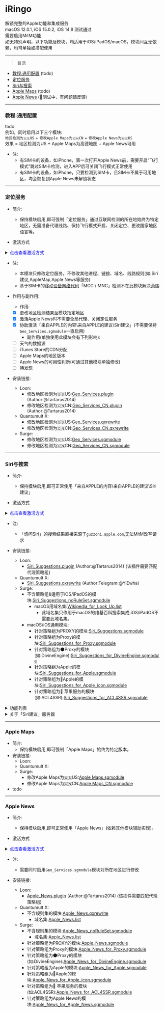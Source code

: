 # iRingo
解锁完整的Apple功能和集成服务   
macOS 12.0.1, iOS 15.0.2, iOS 14.8 测试通过  
需要启用MitM功能  
如无特别声明，以下功能及模块，均适用于iOS/iPadOS/macOS，模块间互无依赖，均可单独或搭配使用  

---

> 目录  
* [教程:通用配置](#General#%20Configuration) (todo)    
* [定位服务](#Location%20Services)  
* [Siri与搜索](#Siri%20&amp;%20Search) 
* [Apple Maps](#Apple%20Maps) (todo)   
* [Apple News](#Apple%20News) (🚧测试中，有问题请反馈)
---

### <a id="General Configuration"> 教程:通用配置 </a>  
todo  
例如，同时启用以下三个模块:   
`地区检测为🇺🇸US` + `修改Apple Maps为🇨🇳CN` + `修改Apple News为🇺🇸US`  
效果 = 地区检测为US + Apple Maps为高德地图 + Apple News可用 

  * 注:  
    * 有SIM卡的设备，如iPhone，第一次打开Apple News前，需要开启“飞行模式”跳过SIM卡检测，进入APP后可关闭飞行模式正常使用  
    * 有SIM卡的设备，如iPhone，只要检测到SIM卡，且SIM卡不属于可用地区，均会恢复到Apple News未解锁状态     

---

### <a id="Location Services"> 定位服务 </a>   
* 简介:
  * 保持模块启用,即可强制「定位服务」通过互联网检测的所在地始终为特定地区，无需准备代理线路、保持飞行模式开启、关闭定位、更改国家地区语言等。   

* 激活方式
<details>
<summary><font color=#0000EE>点击查看激活方式</font></summary>

* 需触发一次基于网络的地区检测
  * 指`com.apple.geod`进程对`configuration.ls.apple.com`, `gspe1-ssl.ls.apple.com`的二连访问
  * 是Wi-Fi版iPad与mac的标准检测方式
  * 仅Wi-Fi模式/有线网络下可触发“基于网络的定位检测”
  * 纯移动蜂窝网络下不触发此定位检测，将直接采用基于SIM卡的[移动设备网络代码](https://zh.wikipedia.org/wiki/移动设备网络代码)「MCC / MNC」进行检测
  * iPhone与移动蜂窝网络版ipad触发此检测需要预先开启“飞行模式”后，再触发检测
  * 可通过完全重开地图应用、开关定位服务、重开Apple News等操作触发检测 
</details>
  
  * 注:
    * 本模块只修改定位服务，不修改其他进程、链接、域名、线路规则(如:Siri建议,AppleMap,Apple News等服务)
    * 基于SIM卡的[移动设备网络代码](https://zh.wikipedia.org/wiki/移动设备网络代码)「MCC / MNC」检测不在此模块解决范围  

* 作用与副作用:
    * 作用:  
  - [x] 更改地区检测结果至模块指定地区  
  - [x] 激活Apple News时不需要全局代理、关闭定位服务 
  - [x] 协助激活「来自APPLE的内容\来自APPLE的建议\Siri建议」(不需要保持`Geo_Services.sgmodule`一直启用) 
    * 副作用(单独使用此模块会有下列影响):
  - [ ] 天气的数据源
  - [ ] iTunes Store的CDN分配
  - [ ] Apple Maps的地区版本
  - [ ] Apple News的可用性判断(可通过其他模块单独修改) 
  - [ ] 待发现  

* 安装链接: 
  * Loon:
    * 修改地区检测为🇺🇸US:[Geo_Services.plugin](./plugin/Geo_Services.plugin?raw=true " Redirect Geo Services to 🇺🇸US") (Author:@Tartarus2014) 
    * 修改地区检测为🇨🇳CN:[Geo_Services_CN.plugin](./plugin/Geo_Services_CN.plugin?raw=true " Redirect Geo Services to 🇨🇳CN") (Author:@Tartarus2014) 
  * Quantumult X:
    * 修改地区检测为🇺🇸US:[Geo_Services.qxrewrite](./qxrewrite/Geo_Services.qxrewrite?raw=true " Redirect Geo Services to 🇺🇸US")
    * 修改地区检测为🇨🇳CN:[Geo_Services_CN.qxrewrite](./qxrewrite/Geo_Services_CN.qxrewrite?raw=true " Redirect Geo Services to 🇨🇳CN")
  * Surge:
    * 修改地区检测为🇺🇸US:[Geo_Services.sgmodule](./sgmodule/Geo_Services.sgmodule?raw=true " Redirect Geo Services to 🇺🇸US")
    * 修改地区检测为🇨🇳CN:[Geo_Services_CN.sgmodule](./sgmodule/Geo_Services_CN.sgmodule?raw=true " Redirect Geo Services to 🇨🇳CN")        

---

### <a id="Siri & Search"> Siri与搜索 </a> 
* 简介:
  * 保持模块启用,即可正常使用「来自APPLE的内容\来自APPLE的建议\Siri建议」  

* 激活方式
<details>
<summary><font color=#0000EE>点击查看激活方式</font></summary>

* 如启用本模块后未立刻生效，可采用下列几种方法手动刷新激活「Siri建议」:
  1. 开启再关闭`飞行模式`
  2. macOS上关闭再开启`系统偏好设置`-`聚焦`-`Siri建议`
  3. iOS上关闭再开启`设置`-`Siri与搜索`-`来自APPLE的内容`和`来自APPLE的建议`
  4. 更改`设置`-`通用`-`语言与地区`-`地区`  
  5. 启用`Geo_Services.sgmodule`模块并打开`Apple Maps`，刷新地图后再关闭`Geo_Services.sgmodule`
  6. 等待约半小时，「Siri建议」会向服务器`*.smoot.apple.com/bag`请求刷新区域设置与功能可用状态
</details>

  * 注:
    * 「询问Siri」的搜索结果直接来源于`guzzoni.apple.com`,无法MitM改写请求

* 安装链接:
  * Loon:
    * [Siri_Suggestions.plugin](./plugin/Siri_Suggestions.plugin?raw=true " Enable Siri Suggestions") (Author:@Tartarus2014) (该插件需要匹配代理策略组)
  * Quantumult X:
    * [Siri_Suggestions.qxrewrite](./qxrewrite/Siri_Suggestions.qxrewrite?raw=true " Enable Siri Suggestions") (Author:Telegram:@YiEwha)
  * Surge:    
    * 不含策略组&适用于iOS/iPadOS的模块:[Siri_Suggestions_noRuleSet.sgmodule](./sgmodule/Siri_Suggestions_noRuleSet.sgmodule?raw=true " Enable Siri Suggestions")
      * macOS用域名集:[Wikipedia_for_Look_Up.list](./RuleSet/Wikipedia_for_Look_Up.list?raw=true "Wikipedia for Look Up")
        * 此域名集只作用于macOS的维基百科搜索集成,iOS/iPadOS不需要此域名集。
    * macOS/iOS通用模块: 
      * 针对策略组为PROXY的模块:[Siri_Suggestions.sgmodule](./sgmodule/Siri_Suggestions.sgmodule?raw=true " Enable Siri Suggestions")
      * 针对策略组为Proxy的模块:[Siri_Suggestions_for_Proxy.sgmodule](./sgmodule/Siri_Suggestions_for_Proxy.sgmodule?raw=true " Enable Siri Suggestions") 
      * 针对策略组为🌑Proxy的模块(如:DivineEngine):[Siri_Suggestions_for_DivineEngine.sgmodule](./sgmodule/Siri_Suggestions_for_DivineEngine.sgmodule?raw=true " Enable Siri Suggestions") 
      * 针对策略组为Apple的模块:[Siri_Suggestions_for_Apple.sgmodule](./sgmodule/Siri_Suggestions_for_Apple.sgmodule?raw=true " Enable Siri Suggestions") 
      * 针对策略组为🍎Apple的模块:[Siri_Suggestions_for_Apple_icon.sgmodule](./sgmodule/Siri_Suggestions_for_Apple_icon.sgmodule?raw=true " Enable Siri Suggestions")
      * 针对策略组为🍎 苹果服务的模块(如:ACL4SSR):[Siri_Suggestions_for_ACL4SSR.sgmodule](./sgmodule/Siri_Suggestions_for_ACL4SSR.sgmodule?raw=true " Enable Siri Suggestions")     

<details>
<summary>功能列表</summary>

  * 在以下位置及功能中可用: 
    - [x] 聚焦搜索(Spotlight)
    - [x] 查询(Look Up)
    - [x] Safari浏览器(Safari)
    - [ ] 询问Siri (Ask Siri on iOS:国内版/macOS:海外版)
  * 启用的功能:  
    - [x] 来自APPLE的内容(CONTENT FROM APPLE)
    - [x] 来自APPLE的建议(SUGGESTIONS FROM APPLE)
    - [x] Siri建议(Siri Suggestions) (Safari浏览器起始页中的「Siri建议」暂不可用)
  * 已知可用的信息卡片:  
    - [x] Siri资料(Siri Knowledge)  截图:[macOS](./ScreenShots/Siri%20Knowledge%20-%20Spotlight%20-%20macOS.png?raw=true "Siri Knowledge - Spotlight - macOS")   
    - [x] Siri建议的网站(Siri Suggested Websites)  
    - [x] 维基百科 (macOS端需要Surge启用“增强模式”)  
    - [x] 体育  截图:[macOS](./ScreenShots/Sports%20-%20Spotlight%20-%20macOS.png?raw=true "Sports - Spotlight - macOS") / [iOS](./ScreenShots/Sports%20-%20Spotlight%20-%20iOS.jpeg?raw=true "Sports - Spotlight - iOS")   
    - [x] 股票  截图:[macOS](./ScreenShots/Stock%20-%20Spotlight%20-%20macOS.png?raw=true "Stock - Spotlight - macOS")   
    - [x] 航班  截图:[macOS](./ScreenShots/Flights%20-%20Spotlight%20-%20macOS.png?raw=true "Flights - Spotlight - macOS")   
    - [x] App Store\Mac App Store  截图:[macOS](./ScreenShots/Mac%20App%20Store%20-%20Spotlight%20-%20macOS.png?raw=true "Mac App Store - Spotlight - macOS") / [iOS](./ScreenShots/App%20Store%20-%20Spotlight%20-%20iOS.jpeg?raw=true "App Store - Spotlight - iOS")    
    - [x] 电影 & 电视节目   
      - [x] tv  截图:[macOS](./ScreenShots/tv%20-%20Spotlight%20-%20macOS.png?raw=true "tv - Spotlight - macOS")   
      - [x] iTunes  
    - [x] 音乐  
      - [x] Apple Music  截图:[macOS](./ScreenShots/Apple%20Music%20-%20Spotlight%20-%20macOS.png?raw=true "Apple Music - Spotlight - macOS") / [iOS](./ScreenShots/Apple%20Music%20-%20Spotlight%20-%20iOS.jpeg?raw=true "Apple Music - Spotlight - iOS")   
      - [x] iTunes  
    - [x] 新闻 
</details>

<details>
<summary>关于「Siri建议」服务器</summary>

* 可通过Surge的`工具`-`最近请求`或`请求查看器`查看最近的*.smoot.apple.com前缀判断当前服务器 
    * 「Siri建议」服务器支持情况:     
    - [x] https://api.smoot.apple.com           (有效)  
    - [x] https://api-aka.smoot.apple.com       (有效)    
    - [x] https://api-glb.smoot.apple.com       (有效)    
    - [x] https://api-glb-usw.smoot.apple.com   (美西：有效)  
    - [x] https://api-glb-euc.smoot.apple.com   (欧洲中：有效)
    - [x] https://api-glb-apne.smoot.apple.com  (亚太东北：有效) 
    - [x] https://api-glb-apse.smoot.apple.com  (亚太东南：有效)
</details>

---

### <a id="Apple Maps"> Apple Maps </a>  
* 简介:
  * 保持模块启用,即可强制「Apple Maps」始终为特定版本。
* 安装链接: 
  * Loon:
  * Quantumult X:
  * Surge:    
    * 修改Apple Maps为🇺🇸US:[Apple Maps.sgmodule](./sgmodule/Apple_Maps.sgmodule?raw=true " Redirect Apple Maps to 🇺🇸US")
    * 修改Apple Maps为🇨🇳CN:[Apple Maps_CN.sgmodule](./sgmodule/Apple_Maps_CN.sgmodule?raw=true " Redirect Apple Maps to 🇨🇳CN")     
* todo  

---

### <a id="Apple News"> Apple News </a>  
* 简介:
  * 保持模块启用,即可正常使用「Apple News」(依赖其他模块辅助实现)。

* 激活方式
<details>
<summary><font color=#0000EE>点击查看激活方式</font></summary>
 
  * iOS(有SIM卡的设备，如iPhone)使用方法: 
    1. 启用`地区检测为🇺🇸US` + `修改Apple Maps为🇨🇳CN` + `修改Apple News为🇺🇸US`三个模块
    2. 修改相关代理线路为🇺🇸美国(优化中)
    3. 打开`飞行模式`
    4. 打开`地图`触发一次地区检测，地图维持为高德地图。(`com.apple.geod`进程的`configuration.ls.apple.com`, `gspe1-ssl.ls.apple.com`二连访问)
    5. 打开`Apple News`
    6. 关闭`飞行模式`
    7. Enjoy
  * iPadOS/macOS使用方法: 
    1. 启用`地区检测为🇺🇸US` + `修改Apple Maps为🇨🇳CN` + `修改Apple News为🇺🇸US`三个模块
    2. 修改相关代理线路为🇺🇸美国(优化中)
    3. 打开`地图`触发一次地区检测，地图维持为高德地图。(`com.apple.geod`进程的`configuration.ls.apple.com`, `gspe1-ssl.ls.apple.com`二连访问)
    4. 打开`Apple News`
    5. Enjoy
</details>

  * 注:
    * 需要同时启用`Geo_Services.sgmodule`模块对所在地区进行修改

* 安装链接:
  * Loon:
    * [Apple_News.plugin](./plugin/Apple_News.plugin?raw=true " Unlock Apple News 🇺🇸US") (Author:@Tartarus2014) (该插件需要匹配代理策略组)
  * Quantumult X:
    * 不含规则集的模块:[Apple_News.qxrewrite](./qxrewrite/Apple_News.qxrewrite?raw=true " Unlock Apple News 🇺🇸US")
      * 域名集:[Apple_News.list](./RuleSet/Apple_News.list?raw=true "Apple_News") 
  * Surge: 
    * 不含规则集的模块:[Apple_News_noRuleSet.sgmodule](./sgmodule/Apple_News_noRuleSet.sgmodule?raw=true " Unlock Apple News 🇺🇸US")
      * 域名集:[Apple_News.list](./RuleSet/Apple_News.list?raw=true "Apple_News") 
    * 针对策略组为PROXY的模块:[Apple_News.sgmodule](./sgmodule/Apple_News.sgmodule?raw=true " Unlock Apple News 🇺🇸US")
    * 针对策略组为Proxy的模块:[Apple_News_for_Proxy.sgmodule](./sgmodule/Apple_News_for_Proxy.sgmodule?raw=true " Unlock Apple News 🇺🇸US") 
    * 针对策略组为🌑Proxy的模块(如:DivineEngine):[Apple_News_for_DivineEngine.sgmodule](./sgmodule/Apple_News_for_DivineEngine.sgmodule?raw=true " Unlock Apple News 🇺🇸US") 
    * 针对策略组为Apple的模块:[Apple_News_for_Apple.sgmodule](./sgmodule/Apple_News_for_Apple.sgmodule?raw=true " Unlock Apple News 🇺🇸US") 
    * 针对策略组为🍎Apple的模块:[Apple_News_for_Apple_icon.sgmodule](./sgmodule/Apple_News_for_Apple_icon.sgmodule?raw=true " Unlock Apple News 🇺🇸US") 
    * 针对策略组为🍎 苹果服务的模块(如:ACL4SSR):[Apple_News_for_ACL4SSR.sgmodule](./sgmodule/Apple_News_for_ACL4SSR.sgmodule?raw=true " Unlock Apple News 🇺🇸US") 
    * 针对策略组为Apple News的模块:[Apple_News_for_Apple_News.sgmodule](./sgmodule/Apple_News_for_Apple_News.sgmodule?raw=true " Unlock Apple News 🇺🇸US") 

